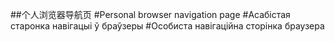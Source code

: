 ##个人浏览器导航页
#Personal browser navigation page
#Асабістая старонка навігацыі ў браўзеры
#Особиста навігаційна сторінка браузера
